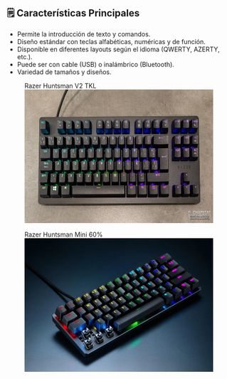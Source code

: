 ## 🗒️ Características Principales

- Permite la introducción de texto y comandos.
- Diseño estándar con teclas alfabéticas, numéricas y de función.
- Disponible en diferentes layouts según el idioma (QWERTY, AZERTY, etc.).
- Puede ser con cable (USB) o inalámbrico (Bluetooth).
- Variedad de tamaños y diseños.

<figure>
  <figcaption>Razer Huntsman V2 TKL</figcaption>
  <img src="img/huntsmanTKL.jpg" alt="huntsmanTKL" width="500" height="300">
</figure>
  
<figure>
  <figcaption>Razer Huntsman Mini 60%</figcaption>
  <img src="img/mini60.webp" alt="mini60" width="500" height="300">
</figure>

